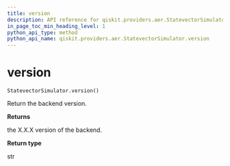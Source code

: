 ```yaml
---
title: version
description: API reference for qiskit.providers.aer.StatevectorSimulator.version
in_page_toc_min_heading_level: 1
python_api_type: method
python_api_name: qiskit.providers.aer.StatevectorSimulator.version
---
```


# version

<span id="qiskit.providers.aer.StatevectorSimulator.version" />

`StatevectorSimulator.version()`

Return the backend version.

**Returns**

the X.X.X version of the backend.

**Return type**

str

